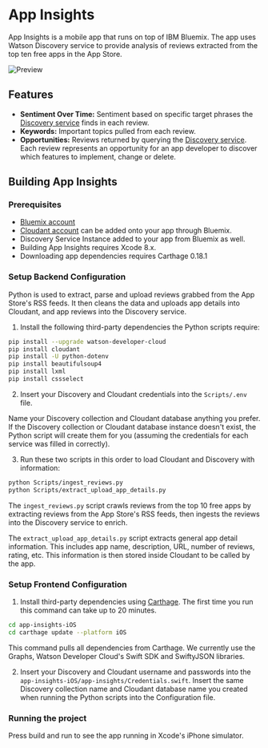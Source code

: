 # App Insights
App Insights is a mobile app that runs on top of IBM Bluemix. The app uses Watson Discovery service to provide analysis of reviews extracted from the top ten free apps in the App Store.

![Preview](images/app-insights.gif)

## Features

- **Sentiment Over Time:** Sentiment based on specific target phrases the [Discovery service](https://www.ibm.com/watson/developercloud/discovery.html) finds in each review.
- **Keywords:** Important topics pulled from each review.
- **Opportunities:** Reviews returned by querying the [Discovery service](https://www.ibm.com/watson/developercloud/discovery.html). Each review represents an opportunity for an app developer to discover which features to implement, change or delete.

## Building App Insights

### Prerequisites
- [Bluemix account](https://console.ng.bluemix.net/registration/?target=/catalog/services/discovery/)
- [Cloudant account](https://console.ng.bluemix.net/catalog/services/cloudant-nosql-db/) can be added onto your app through Bluemix.
- Discovery Service Instance added to your app from Bluemix as well.
- Building App Insights requires Xcode 8.x.
- Downloading app dependencies requires Carthage 0.18.1

### Setup Backend Configuration
Python is used to extract, parse and upload reviews grabbed from the App Store's RSS feeds. It then cleans the data and uploads app details into Cloudant, and app reviews into the Discovery service.

1. Install the following third-party dependencies the Python scripts require:

  ```bash
  pip install --upgrade watson-developer-cloud
  pip install cloudant
  pip install -U python-dotenv
  pip install beautifulsoup4
  pip install lxml
  pip install cssselect
  ```

2. Insert your Discovery and Cloudant credentials into the `Scripts/.env` file.

  Name your Discovery collection and Cloudant database anything you prefer. If the Discovery collection or Cloudant database instance doesn't exist, the Python script will create them for you (assuming the credentials for each service was filled in correctly).

3. Run these two scripts in this order to load Cloudant and Discovery with information:

  ```bash
  python Scripts/ingest_reviews.py
  python Scripts/extract_upload_app_details.py
  ```
  The `ingest_reviews.py` script crawls reviews from the top 10 free apps by extracting reviews from the App Store's RSS feeds, then ingests the reviews into the Discovery service to enrich.

  The `extract_upload_app_details.py` script extracts general app detail information. This includes app name, description, URL, number of reviews, rating, etc. This information is then stored inside Cloudant to be called by the app.

### Setup Frontend Configuration

1. Install third-party dependencies using [Carthage](https://github.com/Carthage/Carthage). The first time you run this command can take  up to 20 minutes.

  ```bash
  cd app-insights-iOS
  cd carthage update --platform iOS
  ```

  This command pulls all dependencies from Carthage. We currently use the Graphs, Watson Developer Cloud's Swift SDK and SwiftyJSON libraries.

2. Insert your Discovery and Cloudant username and passwords into the `app-insights-iOS/app-insights/Credentials.swift`. Insert the same Discovery collection name and Cloudant database name you created when running the Python scripts into the Configuration file.   

### Running the project
Press build and run to see the app running in Xcode's iPhone simulator.
